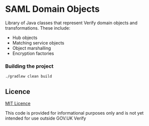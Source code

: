 
# SAML Domain Objects

Library of Java classes that represent Verify domain objects and transformations. These include:

* Hub objects
* Matching service objects
* Object marshalling
* Encryption factories

### Building the project

`./gradlew clean build`

## Licence

[MIT Licence](LICENCE)

This code is provided for informational purposes only and is not yet intended for use outside GOV.UK Verify


